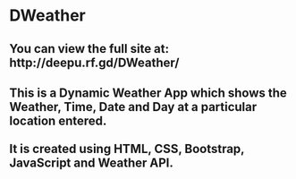 # DWeather

<h2> You can view the full site at: http://deepu.rf.gd/DWeather/ </h2>

<h2> This is a Dynamic Weather App which shows the Weather, Time, Date and Day at a particular location entered. <br> <br>
It is created using HTML, CSS, Bootstrap, JavaScript and Weather API. </h2>

